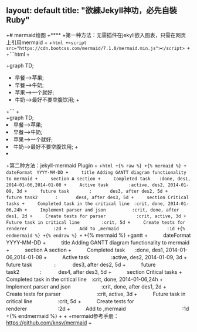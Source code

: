 layout: default
title:  "欲練Jekyll神功，必先自裝Ruby"
---
+# mermaid绘图
 +****
 +第一种方法：无需插件在jekyll嵌入图表，只需在网页上引用mermaid
 +
 +```html
 +<script src="https://cdn.bootcss.com/mermaid/7.1.0/mermaid.min.js"></script>
 +```
 +```html
 +<div class="mermaid">
 +graph TD;
 +    早餐-->苹果;
 +    早餐-->牛奶;
 +    苹果-->一个就好;
 +    牛奶-->最好不要空腹饮用;
 +</div>
 +```
 +<div class="mermaid">
 +graph TD;
 +    早餐-->苹果;
 +    早餐-->牛奶;
 +    苹果-->一个就好;
 +    牛奶-->最好不要空腹饮用;
 +</div>
 +
 +第二种方法：jekyll-mermaid Plugin
 +
 +```html
 +{% raw %}
 +{% mermaid %}
 +　　　dateFormat　YYYY-MM-DD
 +　　　title Adding GANTT diagram functionality to mermaid
 +　　　section A section
 +　　　Completed task　　:done, des1, 2014-01-06,2014-01-08
 +　　　Active task 　　　　:active, des2, 2014-01-09, 3d
 +　　　future task 　　　　:　　　  des3, after des2, 5d
 +　　　future task2　　　　:　　　  des4, after des3, 5d
 +　　　section Critical tasks
 +　　　Completed task in the critical line　:crit, done, 2014-01-06,24h
 +　　　Implement parser and json　　　　　　:crit, done, after des1, 2d
 +　　　Create tests for parser　　　　　　　:crit, active, 3d
 +　　　Future task in critical line　　　　　:crit, 5d
 +　　　Create tests for renderer　　　　　　:2d
 +　　　Add to ,mermaid　　　　　　　　　　　:1d
 +{% endmermaid %}
 +{% endraw %}
 +```
 +{% mermaid %}
 +gantt
 +　　　dateFormat　YYYY-MM-DD
 +　　　title Adding GANTT diagram functionality to mermaid
 +　　　section A section
 +　　　Completed task　　:done, des1, 2014-01-06,2014-01-08
 +　　　Active task 　　　　:active, des2, 2014-01-09, 3d
 +　　　future task 　　　　:　　　  des3, after des2, 5d
 +　　　future task2　　　　:　　　  des4, after des3, 5d
 +　　　section Critical tasks
 +　　　Completed task in the critical line　:crit, done, 2014-01-06,24h
 +　　　Implement parser and json　　　　　　:crit, done, after des1, 2d
 +　　　Create tests for parser　　　　　　　:crit, active, 3d
 +　　　Future task in critical line　　　　　:crit, 5d
 +　　　Create tests for renderer　　　　　　:2d
 +　　　Add to ,mermaid　　　　　　　　　　　:1d
 +{% endmermaid %}
 +
 +
 +mermaid参考手册：<https://github.com/knsv/mermaid>
 +